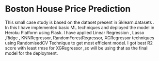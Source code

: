 # Boston House Price Prediction

This small case study is based on the dataset present in Sklearn.datasets . In this I have implemented basic ML techniques and deployed the model in Heroku Platform using Flask. 
I have applied Linear Regression , Lasso ,Ridge , KNNRegressor, RandomForestRegressor, XGRegressor techniques using RandomisedCV Technique to get most efficient model. I got best R2 score with least rmse for XGRegressor ,so will be using that as the final model for the deployment.
